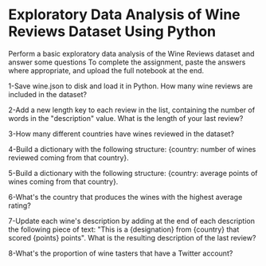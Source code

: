 # Exploratory Data Analysis of Wine Reviews Dataset Using Python

Perform a basic exploratory data analysis of the Wine Reviews dataset and answer some questions To complete the assignment, paste the answers where appropriate, and upload the full notebook at the end.

1-Save wine.json to disk and load it in Python. How many wine reviews are included in the dataset?

2-Add a new length key to each review in the list, containing the number of words in the "description" value. What is the length of your last review?

3-How many different countries have wines reviewed in the dataset?

4-Build a dictionary with the following structure: {country: number of wines reviewed coming from that country}.

5-Build a dictionary with the following structure: {country: average points of wines coming from that country}.

6-What's the country that produces the wines with the highest average rating?

7-Update each wine's description by adding at the end of each description the following piece of text: "This is a {designation} from {country} that scored {points} points". What is the resulting description of the last review?

8-What's the proportion of wine tasters that have a Twitter account?
